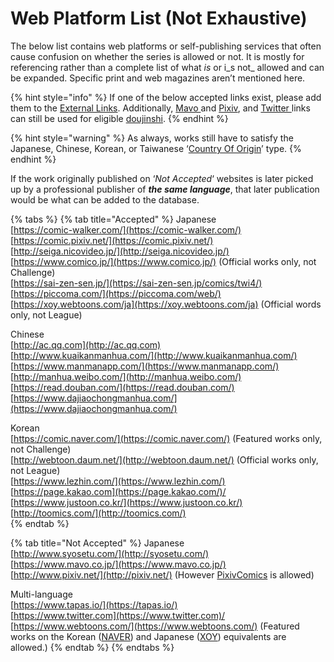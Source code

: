 # Web Platform List \(Not Exhaustive\)

The below list contains web platforms or self-publishing services that often cause confusion on whether the series is allowed or not. It is mostly for referencing rather than a complete list of what _is_ or i_s not_ allowed and can be expanded. Specific print and web magazines aren’t mentioned here.

{% hint style="info" %}
If one of the below accepted links exist, please add them to the [External Links](../../../submission-form-1/external-links.md). Additionally, [Mavo ](https://www.mavo.co.jp/)and [Pixiv](http://pixiv.net), and [Twitter ](http://twitter.com/)links can still be used for eligible [doujinshi](doujinshi.md).
{% endhint %}

{% hint style="warning" %}
As always, works still have to satisfy the Japanese, Chinese, Korean, or Taiwanese ‘[Country Of Origin](../../../submission-form-1/general/typings/untitled-8.md)’ type.
{% endhint %}

If the work originally published on ‘_Not Accepted_‘ websites is later picked up by a professional publisher of _**the same language**_, that later publication would be what can be added to the database.

{% tabs %}
{% tab title="Accepted" %}
Japanese  
[https://comic-walker.com/](https://comic-walker.com/)  
[https://comic.pixiv.net/](https://comic.pixiv.net/)  
[http://seiga.nicovideo.jp/](http://seiga.nicovideo.jp/)  
[https://www.comico.jp/](https://www.comico.jp/) \(Official works only, not Challenge\)  
[https://sai-zen-sen.jp/](https://sai-zen-sen.jp/comics/twi4/)  
[https://piccoma.com/](https://piccoma.com/web/)  
[https://xoy.webtoons.com/ja](https://xoy.webtoons.com/ja) \(Official words only, not League\)  
  
Chinese  
[http://ac.qq.com](http://ac.qq.com)  
[http://www.kuaikanmanhua.com/](http://www.kuaikanmanhua.com/)  
[https://www.manmanapp.com/](https://www.manmanapp.com/)  
[http://manhua.weibo.com/](http://manhua.weibo.com/)  
[https://read.douban.com/](https://read.douban.com/)  
[https://www.dajiaochongmanhua.com/](https://www.dajiaochongmanhua.com/)  
  
Korean  
[https://comic.naver.com/](https://comic.naver.com/) \(Featured works only, not Challenge\)  
[http://webtoon.daum.net/](http://webtoon.daum.net/) \(Official works only, not League\)  
[https://www.lezhin.com/](https://www.lezhin.com/)  
[https://page.kakao.com](https://page.kakao.com/)/  
[https://www.justoon.co.kr/](https://www.justoon.co.kr/)  
[http://toomics.com/](http://toomics.com/)  
{% endtab %}

{% tab title="Not Accepted" %}
Japanese  
[http://www.syosetu.com/](http://syosetu.com/)  
[https://www.mavo.co.jp/](https://www.mavo.co.jp/)  
[http://www.pixiv.net/](http://pixiv.net/) \(However [PixivComics](https://comic.pixiv.net/) is allowed\)  
  
Multi-language  
[https://www.tapas.io/](https://tapas.io/)  
[https://www.twitter.com](https://www.twitter.com)/  
[https://www.webtoons.com/](https://www.webtoons.com/) \(Featured works on the Korean \([NAVER](https://comic.naver.com/)\) and Japanese \([XOY](https://xoy.webtoons.com/ja/)\) equivalents are allowed.\)
{% endtab %}
{% endtabs %}

